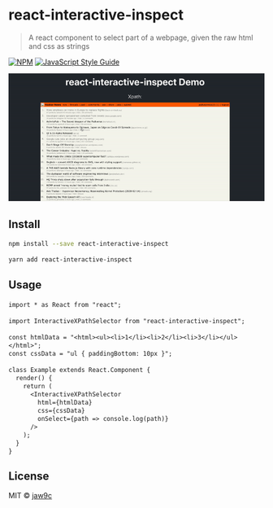 # react-interactive-inspect

> A react component to select part of a webpage, given the raw html and css as strings

[![NPM](https://img.shields.io/npm/v/react-interactive-inspect.svg)](https://www.npmjs.com/package/react-interactive-inspect) [![JavaScript Style Guide](https://img.shields.io/badge/code_style-standard-brightgreen.svg)](https://standardjs.com)

![](banner.gif)

## Install

```bash
npm install --save react-interactive-inspect
```

```bash
yarn add react-interactive-inspect
```

## Usage

```tsx
import * as React from "react";

import InteractiveXPathSelector from "react-interactive-inspect";

const htmlData = "<html><ul><li>1</li><li>2</li><li>3</li></ul></html>";
const cssData = "ul { paddingBottom: 10px }";

class Example extends React.Component {
  render() {
    return (
      <InteractiveXPathSelector
        html={htmlData}
        css={cssData}
        onSelect={path => console.log(path)}
      />
    );
  }
}
```

## License

MIT © [jaw9c](https://github.com/jaw9c)
